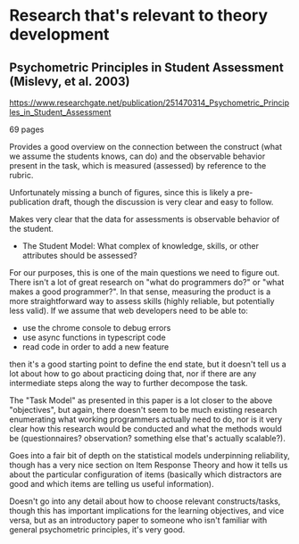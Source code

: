 # Research that's relevant to theory development

## Psychometric Principles in Student Assessment (Mislevy, et al. 2003)
https://www.researchgate.net/publication/251470314_Psychometric_Principles_in_Student_Assessment

69 pages

Provides a good overview on the connection between the construct (what we assume the students knows, can do) and the observable behavior present in the task, which is measured (assessed) by reference to the rubric.

Unfortunately missing a bunch of figures, since this is likely a pre-publication draft, though the discussion is very clear and easy to follow.

Makes very clear that the data for assessments is observable behavior of the student.

- The Student Model: What complex of knowledge, skills, or other attributes should be assessed?

For our purposes, this is one of the main questions we need to figure out. There isn't a lot of great research on "what do programmers do?" or "what makes a good programmer?". In that sense, measuring the product is a more straightforward way to assess skills (highly reliable, but potentially less valid). If we assume that web developers need to be able to:

- use the chrome console to debug errors
- use async functions in typescript code
- read code in order to add a new feature

then it's a good starting point to define the end state, but it doesn't tell us a lot about how to go about practicing doing that, nor if there are any intermediate steps along the way to further decompose the task.

The "Task Model" as presented in this paper is a lot closer to the above "objectives", but again, there doesn't seem to be much existing research enumerating what working programmers actually need to do, nor is it very clear how this research would be conducted and what the methods would be (questionnaires? observation? something else that's actually scalable?).

Goes into a fair bit of depth on the statistical models underpinning reliability, though has a very nice section on Item Response Theory and how it tells us about the particular configuration of items (basically which distractors are good and which items are telling us useful information).

Doesn't go into any detail about how to choose relevant constructs/tasks, though this has important implications for the learning objectives, and vice versa, but as an introductory paper to someone who isn't familiar with general psychometric principles, it's very good.
